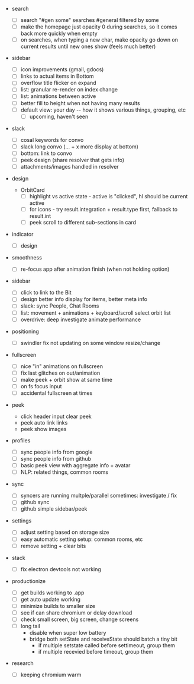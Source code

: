 * search

  * [ ] search "#gen some" searches #general filtered by some
  * [ ] make the homepage just opacity 0 during searches, so it comes back more quickly when empty
  * [ ] on searches, when typing a new char, make opacity go down on current results until new ones show (feels much better)

* sidebar

  * [ ] icon improvements (gmail, gdocs)
  * [ ] links to actual items in Bottom
  * [ ] overflow title flicker on expand
  * [ ] list: granular re-render on index change
  * [ ] list: animations between active
  * [ ] better fill to height when not having many results
  * [ ] default view: your day -- how it shows various things, grouping, etc
    * [ ] upcoming, haven't seen

* slack

  * [ ] cosal keywords for convo
  * [ ] slack long convo (... + x more display at bottom)
  * [ ] bottom: link to convo
  * [ ] peek design (share resolver that gets info)
  * [ ] attachments/images handled in resolver

* design

  * OrbitCard
    * [ ] highlight vs active state - active is "clicked", hl should be current active
    * [ ] for icons - try result.integration + result.type first, fallback to result.int
    * [ ] peek scroll to different sub-sections in card

* indicator

  * [ ] design

* smoothness

  * [ ] re-focus app after animation finish (when not holding option)

* sidebar

  * [ ] click to link to the Bit
  * [ ] design better info display for items, better meta info
  * [ ] slack: sync People, Chat Rooms
  * [ ] list: movement + animations + keyboard/scroll select orbit list
  * [ ] overdrive: deep investigate animate performance

* positioning

  * [ ] swindler fix not updating on some window resize/change

* fullscreen

  * [ ] nice "in" animations on fullscreen
  * [ ] fix last glitches on out/animation
  * [ ] make peek + orbit show at same time
  * [ ] on fs focus input
  * [ ] accidental fullscreen at times

- peek

  * click header input clear peek
  * peek auto link links
  * peek show images

- profiles

  * [ ] sync people info from google
  * [ ] sync people info from github
  * [ ] basic peek view with aggregate info + avatar
  * [ ] NLP: related things, common rooms

- sync

  * [ ] syncers are running multple/parallel sometimes: investigate / fix
  * [ ] github sync
  * [ ] github simple sidebar/peek

- settings

  * [ ] adjust setting based on storage size
  * [ ] easy automatic setting setup: common rooms, etc
  * [ ] remove setting + clear bits

- stack

  * [ ] fix electron devtools not working

- productionize

  * [ ] get builds working to .app
  * [ ] get auto update working
  * [ ] minimize builds to smaller size
  * [ ] see if can share chromium or delay download
  * [ ] check small screen, big screen, change screens
  * [ ] long tail
    * disable when super low battery
    * bridge both setState and receiveState should batch a tiny bit
      * if multiple setstate called before settimeout, group them
      * if multiple recevied before timeout, group them

- research

  * [ ] keeping chromium warm

